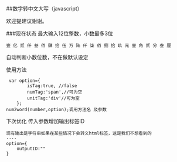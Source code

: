 ##数字转中文大写（javascript）

欢迎提建议谢谢。

###现在状态
最大输入12位整数，小数最多3位
```
壹 亿 贰 仟 叁 佰 肆 拾 伍 万 陆 仟 柒 佰 捌 拾 玖 元 壹 角 贰 分 叁 厘
```

自动判断小数位数，不在做默认设定


使用方法
```
 var option={
        isTag:true, //false
        numTag:'span',//可为空
        unitTag:'div'//可为空
    };
num2word(number,option);调用方法名 及参数
```

下次优化 传入参数增加输出标签ID
```
现有输出是字符串如果在某些情况下会转义html标签，这是我们不想看到的
····
option={
    outputID:""
}
```